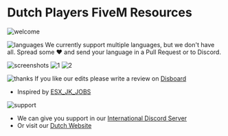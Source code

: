 # Dutch Players FiveM Resources
![welcome](https://www.gemeentenieuwstad.nl/wp-content/uploads/2020/10/welcome.png)

![languages](https://www.gemeentenieuwstad.nl/wp-content/uploads/2020/10/languages.png)
We currently support multiple languages, but we don't have all. Spread some ❤️ and send your language in a Pull Request or to Discord.

![screenshots](https://www.gemeentenieuwstad.nl/wp-content/uploads/2020/10/screenshots.png)
![1](https://raw.githubusercontent.com/dutchplayers/FiveM-Resources/master/ESX/Jobs%20HUD/example_01.jpg)
![2](https://raw.githubusercontent.com/dutchplayers/FiveM-Resources/master/ESX/Jobs%20HUD/example_02.jpg)

![thanks](https://www.gemeentenieuwstad.nl/wp-content/uploads/2020/10/thanks.png)
If you like our edits please write a review on [Disboard](https://disboard.org/nl/server/411618887227146251#reviews)
- Inspired by [ESX_JK_JOBS](https://forum.cfx.re/t/release-esx-jk-jobs/452410)

![support](https://www.gemeentenieuwstad.nl/wp-content/uploads/2020/10/support.png)
- We can give you support in our [International Discord Server](https://www.dutch-players.nl/joindiscord)
- Or visit our [Dutch Website](https://www.dutch-players.nl/)
